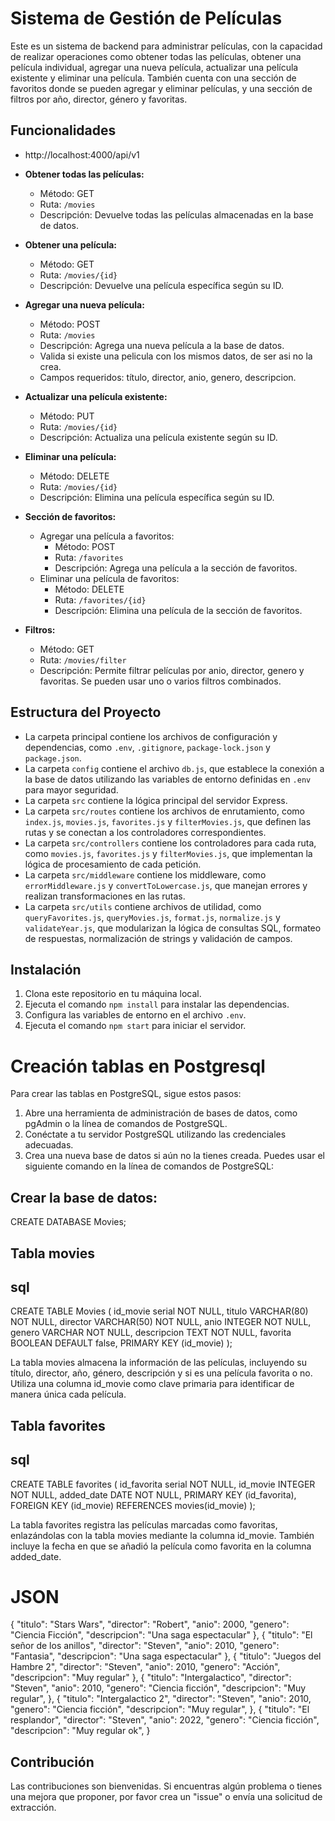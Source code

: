 # Sistema de Gestión de Películas

Este es un sistema de backend para administrar películas, con la capacidad de realizar operaciones como obtener todas las películas, obtener una película individual, agregar una nueva película, actualizar una película existente y eliminar una película. También cuenta con una sección de favoritos donde se pueden agregar y eliminar películas, y una sección de filtros por año, director, género y favoritas.

## Funcionalidades

- http://localhost:4000/api/v1

- **Obtener todas las películas:**
  - Método: GET
  - Ruta: `/movies`
  - Descripción: Devuelve todas las películas almacenadas en la base de datos.

- **Obtener una película:**
  - Método: GET
  - Ruta: `/movies/{id}`
  - Descripción: Devuelve una película específica según su ID.

- **Agregar una nueva película:**
  - Método: POST
  - Ruta: `/movies`
  - Descripción: Agrega una nueva película a la base de datos.
  - Valida si existe una pelicula con los mismos datos, de ser asi no la crea.
  - Campos requeridos: título, director, anio, genero, descripcion.

- **Actualizar una película existente:**
  - Método: PUT
  - Ruta: `/movies/{id}`
  - Descripción: Actualiza una película existente según su ID.

- **Eliminar una película:**
  - Método: DELETE
  - Ruta: `/movies/{id}`
  - Descripción: Elimina una película específica según su ID.

- **Sección de favoritos:**
  - Agregar una película a favoritos:
    - Método: POST
    - Ruta: `/favorites`
    - Descripción: Agrega una película a la sección de favoritos.
  - Eliminar una película de favoritos:
    - Método: DELETE
    - Ruta: `/favorites/{id}`
    - Descripción: Elimina una película de la sección de favoritos.

- **Filtros:**
  - Método: GET
  - Ruta: `/movies/filter`
  - Descripción: Permite filtrar películas por anio, director, genero y favoritas. Se pueden usar uno o varios filtros combinados.

## Estructura del Proyecto

- La carpeta principal contiene los archivos de configuración y dependencias, como `.env`, `.gitignore`, `package-lock.json` y `package.json`.
- La carpeta `config` contiene el archivo `db.js`, que establece la conexión a la base de datos utilizando las variables de entorno definidas en `.env` para mayor seguridad.
- La carpeta `src` contiene la lógica principal del servidor Express.
- La carpeta `src/routes` contiene los archivos de enrutamiento, como `index.js`, `movies.js`, `favorites.js` y `filterMovies.js`, que definen las rutas y se conectan a los controladores correspondientes.
- La carpeta `src/controllers` contiene los controladores para cada ruta, como `movies.js`, `favorites.js` y `filterMovies.js`, que implementan la lógica de procesamiento de cada petición.
- La carpeta `src/middleware` contiene los middleware, como `errorMiddleware.js` y `convertToLowercase.js`, que manejan errores y realizan transformaciones en las rutas.
- La carpeta `src/utils` contiene archivos de utilidad, como `queryFavorites.js`, `queryMovies.js`, `format.js`, `normalize.js` y `validateYear.js`, que modularizan la lógica de consultas SQL, formateo de respuestas, normalización de strings y validación de campos.

## Instalación

1. Clona este repositorio en tu máquina local.
2. Ejecuta el comando `npm install` para instalar las dependencias.
3. Configura las variables de entorno en el archivo `.env`.
4. Ejecuta el comando `npm start` para iniciar el servidor.



# Creación tablas en Postgresql

Para crear las tablas en PostgreSQL, sigue estos pasos:

1. Abre una herramienta de administración de bases de datos, como pgAdmin o la línea de comandos de PostgreSQL.
2. Conéctate a tu servidor PostgreSQL utilizando las credenciales adecuadas.
3. Crea una nueva base de datos si aún no la tienes creada. Puedes usar el siguiente comando en la línea de comandos de PostgreSQL:

## Crear la base de datos:
CREATE DATABASE Movies;
   
## Tabla movies
## sql

CREATE TABLE Movies (
  id_movie serial NOT NULL,
  titulo VARCHAR(80) NOT NULL,
  director VARCHAR(50) NOT NULL,
  anio INTEGER NOT NULL,
  genero VARCHAR NOT NULL,
  descripcion TEXT NOT NULL,
  favorita BOOLEAN DEFAULT false,
  PRIMARY KEY (id_movie)
);

La tabla movies almacena la información de las películas, incluyendo su título, director, año, género, descripción y si es una película favorita o no. Utiliza una columna id_movie como clave primaria para identificar de manera única cada película.

## Tabla favorites
## sql

CREATE TABLE favorites (
  id_favorita serial NOT NULL,
  id_movie INTEGER NOT NULL,
  added_date DATE NOT NULL,
  PRIMARY KEY (id_favorita),
  FOREIGN KEY (id_movie) REFERENCES movies(id_movie)
);

La tabla favorites registra las películas marcadas como favoritas, enlazándolas con la tabla movies mediante la columna id_movie. También incluye la fecha en que se añadió la película como favorita en la columna added_date.


# JSON
{
        "titulo": "Stars Wars",
        "director": "Robert",
        "anio": 2000,
        "genero": "Ciencia Ficción",
        "descripcion": "Una saga espectacular"
    },
    {
        "titulo": "El señor de los anillos",
        "director": "Steven",
        "anio": 2010,
        "genero": "Fantasia",
        "descripcion": "Una saga espectacular"
    },
    {
        "titulo": "Juegos del Hambre 2",
        "director": "Steven",
        "anio": 2010,
        "genero": "Acción",
        "descripcion": "Muy regular"
    },
    {
        "titulo": "Intergalactico",
        "director": "Steven",
        "anio": 2010,
        "genero": "Ciencia ficción",
        "descripcion": "Muy regular",
    },
    {
        "titulo": "Intergalactico 2",
        "director": "Steven",
        "anio": 2010,
        "genero": "Ciencia ficción",
        "descripcion": "Muy regular",
    },
    {
        "titulo": "El resplandor",
        "director": "Steven",
        "anio": 2022,
        "genero": "Ciencia ficción",
        "descripcion": "Muy regular ok",
    }

## Contribución

Las contribuciones son bienvenidas. Si encuentras algún problema o tienes una mejora que proponer, por favor crea un "issue" o envía una solicitud de extracción.